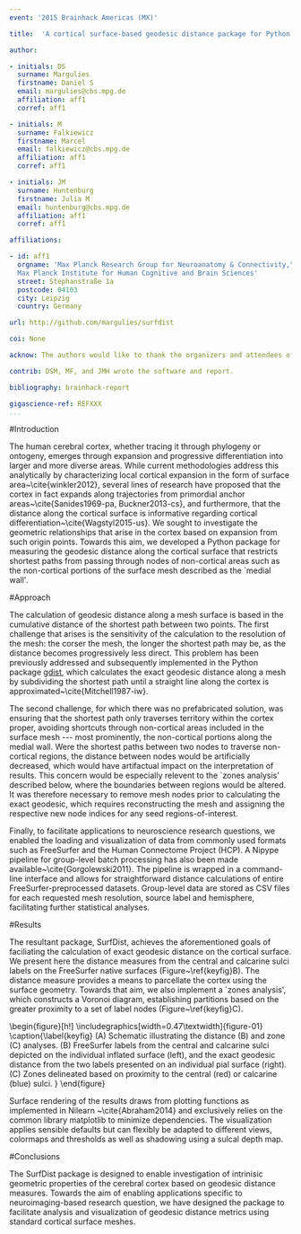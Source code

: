 ```yaml
---
event: '2015 Brainhack Americas (MX)'

title:  'A cortical surface-based geodesic distance package for Python'

author:

- initials: DS
  surname: Margulies
  firstname: Daniel S
  email: margulies@cbs.mpg.de
  affiliation: aff1
  corref: aff1

- initials: M
  surname: Falkiewicz
  firstname: Marcel
  email: falkiewicz@cbs.mpg.de
  affiliation: aff1
  corref: aff1

- initials: JM
  surname: Huntenburg
  firstname: Julia M
  email: huntenburg@cbs.mpg.de
  affiliation: aff1
  corref: aff1

affiliations:

- id: aff1
  orgname: 'Max Planck Research Group for Neuroanatomy & Connectivity,\
  Max Planck Institute for Human Cognitive and Brain Sciences'
  street: Stephanstraße 1a
  postcode: 04103
  city: Leipzig
  country: Germany

url: http://github.com/margulies/surfdist

coi: None

acknow: The authors would like to thank the organizers and attendees of Brainhack MX. The visualization functions were originally developed during the Nilearn coding sprint 2015 in Paris, for which we would also like to thank the organizers and participants of this event.

contrib: DSM, MF, and JMH wrote the software and report.

bibliography: brainhack-report

gigascience-ref: REFXXX
...
```


#Introduction

The human cerebral cortex, whether tracing it through phylogeny or ontogeny, emerges through expansion and progressive differentiation into larger and more diverse areas. While current methodologies address this analytically by characterizing local cortical expansion in the form of surface area~\cite{winkler2012}, several lines of research have proposed that the cortex in fact expands along trajectories from primordial anchor areas~\cite{Sanides1969-pa, Buckner2013-cs}, and furthermore, that the distance along the cortical surface is informative regarding cortical differentiation~\cite{Wagstyl2015-us}. We sought to investigate the geometric relationships that arise in the cortex based on expansion from such origin points. Towards this aim, we developed a Python package for measuring the geodesic distance along the cortical surface that restricts shortest paths from passing through nodes of non-cortical areas such as the non-cortical portions of the surface mesh described as the `medial wall'. 

#Approach

The calculation of geodesic distance along a mesh surface is based in the cumulative distance of the shortest path between two points. The first challenge that arises is the sensitivity of the calculation to the resolution of the mesh: the corser the mesh, the longer the shortest path may be, as the distance becomes progressively less direct. This problem has been previously addressed and subsequently implemented in the Python package [gdist](https://pypi.python.org/pypi/gdist/), which calculates the exact geodesic distance along a mesh by subdividing the shortest path until a straight line along the cortex is approximated~\cite{Mitchell1987-iw}.

The second challenge, for which there was no prefabricated solution, was ensuring that the shortest path only traverses territory within the cortex proper, avoiding shortcuts through non-cortical areas included in the surface mesh --- most prominently, the non-cortical portions along the medial wall. Were the shortest paths between two nodes to traverse non-cortical regions, the distance between nodes would be artificially decreased, which would have artifactual impact on the interpretation of results. This concern would be especially relevent to the `zones analysis' described below, where the boundaries between regions would be altered. It was therefore necessary to remove mesh nodes prior to calculating the exact geodesic, which requires reconstructing the mesh and assigning the respective new node indices for any seed regions-of-interest.

Finally, to facilitate applications to neuroscience research questions, we enabled the loading and visualization of data from commonly used formats such as FreeSurfer and the Human Connectome Project (HCP). A Nipype pipeline for group-level batch processing has also been made available~\cite{Gorgolewski2011}. The pipeline is wrapped in a command-line interface and allows for straightforward distance calculations of entire FreeSurfer-preprocessed datasets. Group-level data are stored as CSV files for each requested mesh resolution, source label and hemisphere, facilitating further statistical analyses.

#Results

The resultant package, SurfDist, achieves the aforementioned goals of faciliating the calculation of exact geodesic distance on the cortical surface. We present here the distance measures from the central and calcarine sulci labels on the FreeSurfer native surfaces (Figure~\ref{keyfig}B). The distance measure provides a means to parcellate the cortex using the surface geometry. Towards that aim, we also implement a `zones analysis', which constructs a Voronoi diagram, establishing partitions based on the greater proximity to a set of label nodes (Figure~\ref{keyfig}C).

\begin{figure}[h!]
  \includegraphics[width=0.47\textwidth]{figure-01}
  \caption{\label{keyfig}
  (A) Schematic illustrating the distance (B) and zone (C) analyses. 
  (B) FreeSurfer labels from the central and calcarine sulci depicted on the individual inflated surface (left), and the exact geodesic distance from the two labels presented on an individual pial surface (right).
  (C) Zones delineated based on proximity to the central (red) or calcarine (blue) sulci.
  }
\end{figure}

Surface rendering of the results draws from plotting functions as implemented in Nilearn ~\cite{Abraham2014} and exclusively relies on the common library matplotlib to minimize dependencies. The visualization applies sensible defaults but can flexibly be adapted to different views, colormaps and thresholds as well as shadowing using a sulcal depth map.

#Conclusions

The SurfDist package is designed to enable investigation of intrinisic geometric properties of the cerebral cortex based on geodesic distance measures. Towards the aim of enabling applications specific to neuroimaging-based research question, we have designed the package to facilitate analysis and visualization of geodesic distance metrics using standard cortical surface meshes. 
